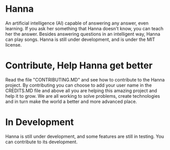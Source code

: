 # Hanna
An artificial intelligence (AI) capable of answering any answer, even learning.
If you ask her something that Hanna doesn't know, you can teach her the answer. Besides answering questions in an intelligent way, Hanna can play songs. 
Hanna is still under development, and is under the MIT license.

# Contribute, Help Hanna get better
Read the file "CONTRIBUTING.MD" and see how to contribute to the Hanna project. By contributing you can choose to add your user name in the CREDITS.MD file and above all you are helping this amazing project and help it to grow. We are all working to solve problems, create technologies and in turn make the world a better and more advanced place.

# In Development
Hanna is still under development, and some features are still in testing. You can contribute to its development.

